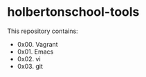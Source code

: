 # holbertonschool-tools

This repository contains:
* 0x00. Vagrant
* 0x01. Emacs
* 0x02. vi
* 0x03. git
